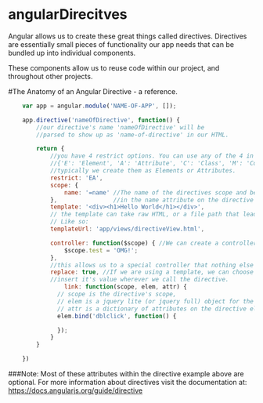 angularDirecitves
=================

Angular allows us to create these great things called directives. Directives are essentially small pieces of functionality our app needs that can be bundled up into individual components. 

These components allow us to reuse code within our project, and throughout other projects.



#The Anatomy of an Angular Directive - a reference.
````javascript
	var app = angular.module('NAME-OF-APP', []);

	app.directive('nameOfDirective', function() {
		//our directive's name 'nameOfDirective' will be 
		//parsed to show up as 'name-of-directive' in our HTML.

		return {
			//you have 4 restrict options. You can use any of the 4 in any combonation.
			//{'E': 'Element', 'A': 'Attribute', 'C': 'Class', 'M': 'Comment'}
			//typically we create them as Elements or Attributes.
			restrict: 'EA',
			scope: {
				name: '=name' //The name of the directives scope and be set
			},				  //in the name attribute on the directive's element.
			template: '<div><h1>Hello World</h1></div>', 
			// the template can take raw HTML, or a file path that leads to an HTML file.
			// Like so:
			templateUrl: 'app/views/directiveView.html',

			controller: function($scope) { //We can create a controller in our directive!
				$scope.test = 'OMG!';
			},
			//this allows us to a special controller that nothing else can touch. 
			replace: true, //If we are using a template, we can choose to 
			//insert it's value wherever we call the directive.
			    link: function(scope, elem, attr) {
		      // scope is the directive's scope,
		      // elem is a jquery lite (or jquery full) object for the directive root element.
		      // attr is a dictionary of attributes on the directive element.
		      elem.bind('dblclick', function() {

		      });
		    }
		}

	})
````

###Note:
Most of these attributes within the directive example above are optional. For more information about directives visit the documentation at: https://docs.angularjs.org/guide/directive
